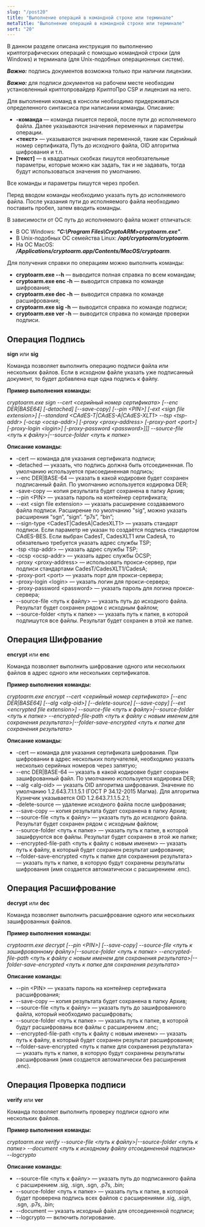 ```yaml
---
slug: "/post20"
title: "Выполнение операций в командной строке или терминале"
metaTitle: "Выполнение операций в командной строке или терминале"
sort: "20"
---
```


В данном разделе описана инструкция по выполнению криптографических операций с помощью командной строки (для Windows) и терминала (для Unix-подобных операционных систем). 

***Важно:*** подпись документов возможна только при наличии лицензии.

***Важно:*** для подписи документов на рабочем месте необходим установленный криптопровайдер КриптоПро CSP и лицензия на него.

Для выполнения команд в консоли необходимо придерживаться определенного синтаксиса при написании команды. Описание:

- **-команда** — команда пишется первой, после пути до исполняемого файла. Далее указываются значения переменных и параметры операции.
- **&lt;текст>** — указываются значения переменной, такие как Серийный номер сертификата, Путь до исходного файла, OID алгоритма шифрования и т.п.
- **[текст]** — в квадратных скобках пишутся необязательные параметры, которые можно как задать, так и не задавать, тогда будут использоваться значения по умолчанию.

Все команды и параметры пишутся через пробел.

Перед вводом команды необходимо указать путь до исполняемого файла. После указания пути до исполняемого файла необходимо поставить пробел, затем вводить команды.

В зависимости от ОС путь до исполняемого файла может отличаться:

- В ОС Windows: **_"C:\Program Files\CryptoARM>cryptoarm.exe"_**.
- В Unix-подобных ОС семейства Linux: **_/opt/cryptoarm/cryptoarm_**.
- На ОС MacOS: **_/Applications/cryptoarm.app/Contents/MacOS/cryptoarm_**.

Для получения справки по операциям можно выполнить команды:

- **cryptoarm.exe   --h** — выводится полная справка по всем командам;
- **cryptoarm.exe   enc  -h** — выводится справка по команде шифрования;
- **cryptoarm.exe   dec  -h** — выводится справка по команде расшифрования;
- **cryptoarm.exe   sig  -h** — выводится справка по команде подписи;
- **cryptoarm.exe   ver  -h** — выводится справка по команде проверки подписи.

## Операция Подпись

**sign** или **sig**

Команда позволяет выполнить операцию подписи файла или нескольких файлов. Если в исходном файле указать уже подписанный документ, то будет добавлена еще одна подпись к файлу.

**Пример выполнения команды:**

*_cryptoarm.exe sign  --cert &lt;серийный номер сертификата> [--enc DER|BASE64]  [-detached] [--save-copy] [--pin &lt;PIN>] [-ext &lt;sign file extension>] [--standard  &lt;CAdES-T|CAdES-A|CAdES-XLT1> --tsp &lt;tsp-addr> [-ocsp &lt;ocsp-addr>] [-proxy &lt;proxy-address> [-proxy-port &lt;port>] [-proxy-login &lt;login>] [-proxy-password &lt;password&gt;]]] --source-file &lt;путь к файлу>|--source-folder &lt;путь к папке>_* 

**Описание команды:**

- -cert — команда для указания сертификата подписи;
- -detached — указать, что подпись должна быть отсоединенная. По умолчанию используется присоединенная подпись;
- --enc DER|BASE-64 — указать в какой кодировке будет сохранен подписанный файл. По умолчанию используется кодировка DER;
- -save-copy — копия результата будет сохранена в папку Архив;
- --pin &lt;PIN> — указать пароль на контейнер сертификата;
- --ext &lt;sign file extension> — указать расширение создаваемого файла подписи. Расширение по умолчанию "sig", можно указать расширения “sgn”, “sign”. “p7s”, “bin”;
- --sign-type &lt;CadesT|CadesA|CadesXLT1> — указать стандарт подписи. Если параметр не указан то создаётся подпись стандартом CAdES-BES. Если выбран CadesT, CadesXLT1 или CadesA, то обязательно требуется указать адрес службы TSP;
- -tsp &lt;tsp-addr> — указать адрес службы TSP;
- -ocsp &lt;ocsp-addr> — указать адрес службы OCSP;
- -proxy &lt;proxy-address> — использовать прокси-сервер, при подписи стандартами CadesT/CadesXLT1/CadesA;
- -proxy-port &lt;port> — указать порт для прокси-сервера;
- -proxy-login &lt;login> — указать логин для прокси-сервера;
- -proxy-password &lt;password&gt; — указать пароль для логина прокси-сервера;
- --source-file  <путь к файлу> — указать путь до исходного файла. Результат будет сохранен рядом с исходным файлом;
- --source-folder  <путь к папке> — указать путь к папке, в которой подпишутся все файлы. Результат будет сохранен в этой же папке.

## Операция Шифрование

**encrypt** или **enc**

Команда позволяет выполнить шифрование одного или нескольких файлов в адрес одного или нескольких сертификатов.

**Пример выполнения команды:**

*_cryptoarm.exe encrypt --cert &lt;серийный номер сертификата> [--enc DER|BASE64] [--alg &lt;alg-oid>] [--delete-source]  [--save-copy]  [--ext &lt;encrypted file extension>] --source-file &lt;путь к файлу>|--source-folder &lt;путь к папке>  --encrypted-file-path &lt;путь к файлу c новым именем для сохранения результата>|--folder-save-encrypted &lt;путь к папке для сохранения результата>_*

**Описание команды:**

- -cert — команда для указания сертификата шифрования. При шифровании в адрес нескольких получателей, необходимо указать несколько серийных номеров через запятую;
- --enc DER|BASE-64 — указать в какой кодировке будет сохранен зашифрованный файл. По умолчанию используется кодировка DER;
- --alg &lt;alg-oid> — указать OID алгоритма шифрования. Значение по умолчанию 1.2.643.7.1.1.5.1 (ГОСТ Р 34.12-2015 Магма). Для алгоритма Кузнечик указывается OID 1.2.643.7.1.1.5.2.1;
- -delete-source — удаление исходного файла после шифрования;
- --save-copy — копия результата будет сохранена в папку Архив;
- --source-file  <путь к файлу> — указать путь до исходного файла. Результат будет сохранен рядом с исходным файлом;
- --source-folder  <путь к папке> — указать путь к папке, в которой зашифруются все файлы. Результат будет сохранен в этой же папке;
- --encrypted-file-path <путь к файлу с новым именем> — указать путь к файлу, в который будет сохранен результат шифрования;
- --folder-save-encrypted <путь к папке для сохранения результата> — указать путь к папке, в которую будут сохранены результаты шифрования (имя создается автоматически с расширением .enc).

## Операция Расшифрование

**decrypt** или **dec**

Команда позволяет выполнить расшифрование одного или нескольких зашифрованных файлов.

**Пример выполнения команды:**

*_cryptoarm.exe decrypt [--pin &lt;PIN>] [--save-copy] --source-file &lt;путь к зашифрованному файлу>|--source-folder &lt;путь к папке> --encrypted-file-path &lt;путь к файлу c новым именем для сохранения результата>|--folder-save-encrypted &lt;путь к папке для сохранения результата>_*

**Описание команды:**

- --pin &lt;PIN> — указать пароль на контейнер сертификата расшифрования;
- --save-copy — копия результата будет сохранена в папку Архив;
- --source-file <путь к файлу> — указать путь до зашифрованного файла, который необходимо расшифровать;
- --source-folder <путь к папке> — указать путь к папке, в которой будут расшифрованы все файлы с расширением .enc;
- --encrypted-file-path <путь к файлу с новым именем> — указать путь к файлу, в который будет сохранен результат расшифрования;
- --folder-save-encrypted <путь к папке для сохранения результата> — указать путь к папке, в которую будут сохранены результаты расшифрования (имя создается автоматически без расширения .enc).

## Операция Проверка подписи

**verify** или **ver**

Команда позволяет выполнить проверку подписи одного или нескольких файлов.

**Пример выполнения команды:**

*_cryptoarm.exe verify --source-file &lt;путь к файлу>|--source-folder &lt;путь к папке> --document &lt;путь к исходному файлу отсоединенной подписи> --logcrypto_*

**Описание команды:**

- --source-file  <путь к файлу> — указать путь до подписанного файла с расширением .sig, .sign, .sgn, .p7s, .bin;
- --source-folder  <путь к папке> — указать путь к папке, в которой будет проверена подпись всех файлов с расширениями .sig, .sign, .sgn, .p7s, .bin;
- --document — указать исходный файл для отсоединенной подписи;
- --logcrypto — включить логирование.
